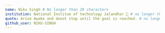 ```yaml
---
name: Niku Singh # No longer than 28 characters
institution: National Institue of technology Jalandhar 🚩 # no longer than 58 characters
quote: Arise Awake and donot stop until the goal is reached. # no longer than 100 characters, avoid using quotes(") to guarantee the format remains the same.
github_user: NIKU-SINGH
---
```

